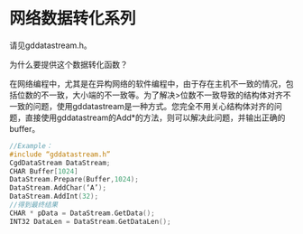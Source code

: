 # 网络数据转化系列

请见gddatastream.h。

为什么要提供这个数据转化函数？

在网络编程中，尤其是在异构网络的软件编程中，由于存在主机不一致的情况，包括位数的不一致，大小端的不一致等。为了解决>位数不一致导致的结构体对齐不一致的问题，使用gddatastream是一种方式。您完全不用关心结构体对齐的问题，直接使用gddatastream的Add*的方法，则可以解决此问题，并输出正确的buffer。

```cpp
//Example：
#include “gddatastream.h”
CgdDataStream DataStream;
CHAR Buffer[1024]
DataStream.Prepare(Buffer,1024);
DataStream.AddChar(‘A’);
DataStream.AddInt(32);
//得到最终结果
CHAR * pData = DataStream.GetData();
INT32 DataLen = DataStream.GetDataLen();
```
